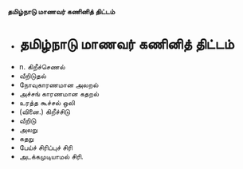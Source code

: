 **தமிழ்நாடு மாணவர் கணினித் திட்டம்**
- # தமிழ்நாடு மாணவர் கணினித் திட்டம்
- n. கிறீச்செணல்
- வீறிடுதல்
- நோவுகாரணமான அலறல்
- அச்சங் காரணமான கதறல்
- உரத்த கூச்சல் ஒலி
- (வினை.) கிறீச்சிடு
- வீறிடு
- அலறு
- கதறு
- பேய்ச் சிரிப்புச் சிரி
- அடக்கமுடியாமல் சிரி.

